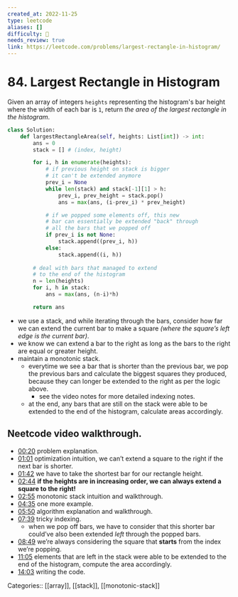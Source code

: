 ```yaml
---
created_at: 2022-11-25
type: leetcode
aliases: []
difficulty: 🔴
needs_review: true
link: https://leetcode.com/problems/largest-rectangle-in-histogram/
---
```


# 84. Largest Rectangle in Histogram

Given an array of integers `heights` representing the histogram's bar height where the width of each bar is `1`, return _the area of the largest rectangle in the histogram_.

```python
class Solution:
    def largestRectangleArea(self, heights: List[int]) -> int:
        ans = 0
        stack = [] # (index, height)

        for i, h in enumerate(heights):
            # if previous height on stack is bigger
            # it can't be extended anymore
            prev_i = None
            while len(stack) and stack[-1][1] > h:
                prev_i, prev_height = stack.pop()
                ans = max(ans, (i-prev_i) * prev_height)

            # if we popped some elements off, this new
            # bar can essentially be extended "back" through
            # all the bars that we popped off
            if prev_i is not None:
                stack.append((prev_i, h))
            else:
                stack.append((i, h))
        
        # deal with bars that managed to extend
        # to the end of the histogram
        n = len(heights)
        for i, h in stack:
            ans = max(ans, (n-i)*h)

        return ans
```

- we use a stack, and while iterating through the bars, consider how far we can extend the current bar to make a square _(where the square’s left edge is the current bar)_.
- we know we can extend a bar to the right as long as the bars to the right are equal or greater height.
- maintain a monotonic stack.
	- everytime we see a bar that is shorter than the previous bar, we pop the previous bars and calculate the biggest squares they produced, because they can longer be extended to the right as per the logic above.
		- see the video notes for more detailed indexing notes.
	- at the end, any bars that are still on the stack were able to be extended to the end of the histogram, calculate areas accordingly.

## Neetcode video walkthrough.

- [00:20](https://www.youtube.com/watch?v=zx5Sw9130L0#t=20) problem explanation.
- [01:01](https://www.youtube.com/watch?v=zx5Sw9130L0#t=61) optimization intuition, we can’t extend a square to the right if the next bar is shorter.
- [01:42](https://www.youtube.com/watch?v=zx5Sw9130L0#t=102.43211599427795) we have to take the shortest bar for our rectangle height.
- [02:44](https://www.youtube.com/watch?v=zx5Sw9130L0#t=164.0992448073578) **if the heights are in increasing order, we can always extend a square to the right!**
- [02:55](https://www.youtube.com/watch?v=zx5Sw9130L0#t=175.94014520027162) monotonic stack intuition and walkthrough.
- [04:35](https://www.youtube.com/watch?v=zx5Sw9130L0#t=275.1020369294281) one more example.
- [05:50](https://www.youtube.com/watch?v=zx5Sw9130L0#t=350.0562180705719) algorithm explanation and walkthrough.
- [07:39](https://www.youtube.com/watch?v=zx5Sw9130L0#t=450) tricky indexing.
	- when we pop off bars, we have to consider that this shorter bar could’ve also been extended _left_ through the popped bars.
- [08:49](https://www.youtube.com/watch?v=zx5Sw9130L0#t=529.1710090724793) we’re always considering the square that **starts** from the index we’re popping.
- [11:05](https://www.youtube.com/watch?v=zx5Sw9130L0#t=665.2252799160767) elements that are left in the stack were able to be extended to the end of the histogram, compute the area accordingly.
- [14:03](https://www.youtube.com/watch?v=zx5Sw9130L0#t=843.5523589465943) writing the code.

Categories:: [[array]], [[stack]], [[monotonic-stack]]
